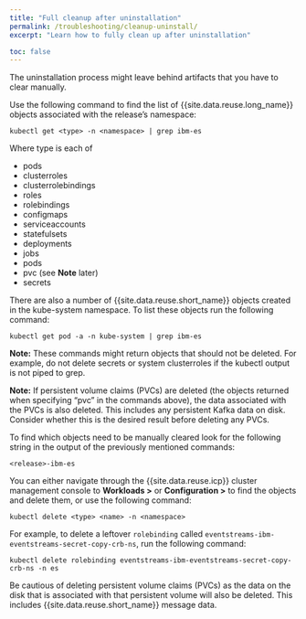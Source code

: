 ```yaml
---
title: "Full cleanup after uninstallation"
permalink: /troubleshooting/cleanup-uninstall/
excerpt: "Learn how to fully clean up after uninstallation"

toc: false
---
```


The uninstallation process might leave behind artifacts that you have to clear manually.

Use the following command to find the list of {{site.data.reuse.long_name}} objects associated with the release’s namespace:

`kubectl get <type> -n <namespace> | grep ibm-es`

Where type is each of

- pods
- clusterroles
- clusterrolebindings
- roles
- rolebindings
- configmaps
- serviceaccounts
- statefulsets
- deployments
- jobs
- pods
- pvc (see **Note** later)
- secrets

There are also a number of {{site.data.reuse.short_name}} objects created in the kube-system namespace. To list these objects run the following command:

`kubectl get pod -a -n kube-system | grep ibm-es`

**Note:** These commands might return objects that should not be deleted. For example, do not delete secrets or system clusterroles if the kubectl output is not piped to grep.

**Note:** If persistent volume claims (PVCs) are deleted (the objects returned when specifying “pvc” in the commands above), the data associated with the PVCs is also deleted. This includes any persistent Kafka data on disk. Consider whether this is the desired result before deleting any PVCs.

To find which objects need to be manually cleared look for the following string in the output of the previously mentioned commands:

`<release>-ibm-es`

 You can either navigate through the {{site.data.reuse.icp}} cluster management console to **Workloads >** or **Configuration >** to find the objects and delete them, or use the following command:

 `kubectl delete <type> <name> -n <namespace>`

For example, to delete a leftover `rolebinding` called `eventstreams-ibm-eventstreams-secret-copy-crb-ns`, run the following command:

`kubectl delete rolebinding eventstreams-ibm-eventstreams-secret-copy-crb-ns -n es`

Be cautious of deleting persistent volume claims (PVCs) as the data on the disk that is associated with that persistent volume will also be deleted. This includes {{site.data.reuse.short_name}} message data.
